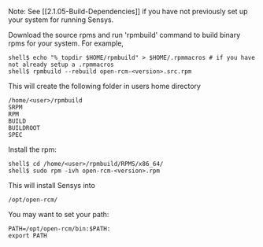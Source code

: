 Note: See [[2.1.05-Build-Dependencies]] if you have not previously set up your system for running Sensys.

Download the source rpms and run 'rpmbuild' command to build binary rpms for your system. For example,

```
shell$ echo "%_topdir $HOME/rpmbuild" > $HOME/.rpmmacros # if you have not already setup a .rpmmacros
shell$ rpmbuild --rebuild open-rcm-<version>.src.rpm
```

This will create the following folder in users home directory
```
/home/<user>/rpmbuild
SRPM
RPM
BUILD
BUILDROOT
SPEC
```
Install the rpm:
```
shell$ cd /home/<user>/rpmbuild/RPMS/x86_64/
shell$ sudo rpm -ivh open-rcm-<version>.rpm
```
This will install Sensys into
```
/opt/open-rcm/
```
You may want to set your path:
```
PATH=/opt/open-rcm/bin:$PATH:
export PATH
```
